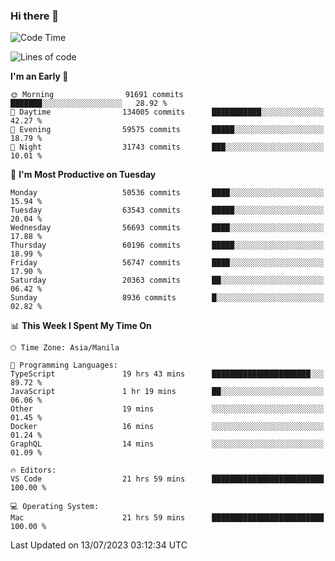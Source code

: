 ### Hi there 👋

<!--START_SECTION:waka-->
![Code Time](http://img.shields.io/badge/Code%20Time-4%2C162%20hrs%204%20mins-blue)

![Lines of code](https://img.shields.io/badge/From%20Hello%20World%20I%27ve%20Written-115.4%20million%20lines%20of%20code-blue)

**I'm an Early 🐤** 

```text
🌞 Morning                91691 commits       ███████░░░░░░░░░░░░░░░░░░   28.92 % 
🌆 Daytime                134005 commits      ███████████░░░░░░░░░░░░░░   42.27 % 
🌃 Evening                59575 commits       █████░░░░░░░░░░░░░░░░░░░░   18.79 % 
🌙 Night                  31743 commits       ███░░░░░░░░░░░░░░░░░░░░░░   10.01 % 
```
📅 **I'm Most Productive on Tuesday** 

```text
Monday                   50536 commits       ████░░░░░░░░░░░░░░░░░░░░░   15.94 % 
Tuesday                  63543 commits       █████░░░░░░░░░░░░░░░░░░░░   20.04 % 
Wednesday                56693 commits       ████░░░░░░░░░░░░░░░░░░░░░   17.88 % 
Thursday                 60196 commits       █████░░░░░░░░░░░░░░░░░░░░   18.99 % 
Friday                   56747 commits       ████░░░░░░░░░░░░░░░░░░░░░   17.90 % 
Saturday                 20363 commits       ██░░░░░░░░░░░░░░░░░░░░░░░   06.42 % 
Sunday                   8936 commits        █░░░░░░░░░░░░░░░░░░░░░░░░   02.82 % 
```


📊 **This Week I Spent My Time On** 

```text
🕑︎ Time Zone: Asia/Manila

💬 Programming Languages: 
TypeScript               19 hrs 43 mins      ██████████████████████░░░   89.72 % 
JavaScript               1 hr 19 mins        ██░░░░░░░░░░░░░░░░░░░░░░░   06.06 % 
Other                    19 mins             ░░░░░░░░░░░░░░░░░░░░░░░░░   01.45 % 
Docker                   16 mins             ░░░░░░░░░░░░░░░░░░░░░░░░░   01.24 % 
GraphQL                  14 mins             ░░░░░░░░░░░░░░░░░░░░░░░░░   01.09 % 

🔥 Editors: 
VS Code                  21 hrs 59 mins      █████████████████████████   100.00 % 

💻 Operating System: 
Mac                      21 hrs 59 mins      █████████████████████████   100.00 % 
```


 Last Updated on 13/07/2023 03:12:34 UTC
<!--END_SECTION:waka-->


<!--
**rad182/rad182** is a ✨ _special_ ✨ repository because its `README.md` (this file) appears on your GitHub profile.

Here are some ideas to get you started:

- 🔭 I’m currently working on ...
- 🌱 I’m currently learning ...
- 👯 I’m looking to collaborate on ...
- 🤔 I’m looking for help with ...
- 💬 Ask me about ...
- 📫 How to reach me: ...
- 😄 Pronouns: ...
- ⚡ Fun fact: ...
-->
